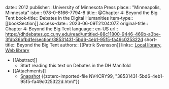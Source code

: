 date:: 2012
publisher:: University of Minnesota Press
place:: "Minneapolis, Minnesota"
isbn:: 978-0-8166-7794-8
title:: @Chapter 4: Beyond the Big Tent
book-title:: Debates in the Digital Humanities
item-type:: [[bookSection]]
access-date:: 2023-06-09T21:04:07Z
original-title:: Chapter 4: Beyond the Big Tent
language:: en-US
url:: https://dhdebates.gc.cuny.edu/read/untitled-88c11800-9446-469b-a3be-3fdb36bfbd1e/section/38531431-5bd6-4eb1-95f5-fa49c025322d
short-title:: Beyond the Big Tent
authors:: [[Patrik Svensson]]
links:: [Local library](zotero://select/groups/2386895/items/9GCVRC7J), [Web library](https://www.zotero.org/groups/2386895/items/9GCVRC7J)

- [[Abstract]]
	- Start reading this text on Debates in the DH Manifold
- [[Attachments]]
	- [Snapshot](https://dhdebates.gc.cuny.edu/read/untitled-88c11800-9446-469b-a3be-3fdb36bfbd1e/section/38531431-5bd6-4eb1-95f5-fa49c025322d) {{zotero-imported-file NV4CRY99, "38531431-5bd6-4eb1-95f5-fa49c025322d.html"}}